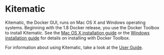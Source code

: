 <!--[metadata]>
+++
title = "Kitematic"
description = "Documentation that provides an overview of Kitematic and installation instructions"
keywords = ["docker, documentation, about, technology, kitematic,  gui"]
[menu.main]
identifier="toolbox_kitematic"
parent="workw_toolbox"
weight=2
+++
<![end-metadata]-->

# Kitematic 

Kitematic, the Docker GUI, runs on Mac OS X and Windows operating systems. Beginning with the 1.8 Docker release, you use the Docker Toolbox to install Kitematic.  See the [Mac OS X installation guide](https://docs.docker.com/installation/mac) or the [Windows installation guide](https://docs.docker.com/installation/windows) for details on installing with Docker Toolbox.

For information about using Kitematic, take a look at the [User Guide](userguide.md).
